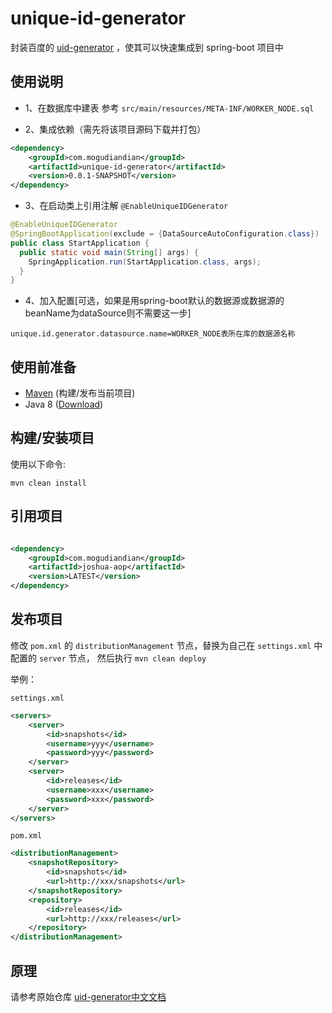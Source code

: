 # unique-id-generator

封装百度的 [uid-generator](https://github.com/baidu/uid-generator) ，使其可以快速集成到 spring-boot 项目中

## 使用说明

- 1、在数据库中建表 参考 `src/main/resources/META-INF/WORKER_NODE.sql`

- 2、集成依赖（需先将该项目源码下载并打包）
```xml
<dependency>
    <groupId>com.mogudiandian</groupId>
    <artifactId>unique-id-generator</artifactId>
    <version>0.0.1-SNAPSHOT</version>
</dependency>
```

- 3、在启动类上引用注解 `@EnableUniqueIDGenerator`
```java
@EnableUniqueIDGenerator
@SpringBootApplication(exclude = {DataSourceAutoConfiguration.class})
public class StartApplication {
  public static void main(String[] args) {
    SpringApplication.run(StartApplication.class, args);
  }
}
```

- 4、加入配置[可选，如果是用spring-boot默认的数据源或数据源的beanName为dataSource则不需要这一步]
```properties
unique.id.generator.datasource.name=WORKER_NODE表所在库的数据源名称
```

## 使用前准备

- [Maven](https://maven.apache.org/) (构建/发布当前项目)
- Java 8 ([Download](https://adoptopenjdk.net/releases.html?variant=openjdk8))

## 构建/安装项目

使用以下命令:

`mvn clean install`

## 引用项目

```xml

<dependency>
    <groupId>com.mogudiandian</groupId>
    <artifactId>joshua-aop</artifactId>
    <version>LATEST</version>
</dependency>
```

## 发布项目

修改 `pom.xml` 的 `distributionManagement` 节点，替换为自己在 `settings.xml` 中 配置的 `server` 节点，
然后执行 `mvn clean deploy`

举例：

`settings.xml`

```xml
<servers>
    <server>
        <id>snapshots</id>
        <username>yyy</username>
        <password>yyy</password>
    </server>
    <server>
        <id>releases</id>
        <username>xxx</username>
        <password>xxx</password>
    </server>
</servers>
```

`pom.xml`

```xml
<distributionManagement>
    <snapshotRepository>
        <id>snapshots</id>
        <url>http://xxx/snapshots</url>
    </snapshotRepository>
    <repository>
        <id>releases</id>
        <url>http://xxx/releases</url>
    </repository>
</distributionManagement>
```
## 原理
请参考原始仓库 [uid-generator中文文档](https://github.com/baidu/uid-generator/blob/master/README.zh_cn.md)
